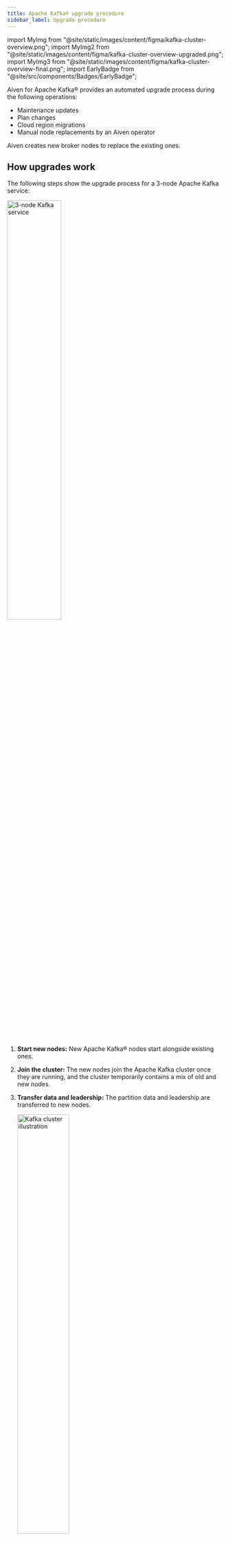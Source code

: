 ```yaml
---
title: Apache Kafka® upgrade procedure
sidebar_label: Upgrade procedure
---
```


import MyImg from "@site/static/images/content/figma/kafka-cluster-overview.png";
import MyImg2 from "@site/static/images/content/figma/kafka-cluster-overview-upgraded.png";
import MyImg3 from "@site/static/images/content/figma/kafka-cluster-overview-final.png";
import EarlyBadge from "@site/src/components/Badges/EarlyBadge";

Aiven for Apache Kafka® provides an automated upgrade process during the following operations:

- Maintenance updates
- Plan changes
- Cloud region migrations
- Manual node replacements by an Aiven operator

Aiven creates new broker nodes to replace the existing ones.

## How upgrades work

<!-- vale off -->
The following steps show the upgrade process for a 3-node Apache Kafka service:
<!-- vale on -->

<img src={MyImg} className="centered" alt="3-node Kafka service" width="50%" />

1. **Start new nodes:** New Apache Kafka® nodes start alongside existing ones.

1. **Join the cluster:** The new nodes join the Apache Kafka cluster once they are
   running, and the cluster temporarily contains a mix of old and new nodes.

1. **Transfer data and leadership:** The partition data and leadership are transferred
   to new nodes.

    <img src={MyImg2} className="centered" alt="Kafka cluster illustration" width="50%" />

    :::warning
    This step is CPU intensive because of the additional data movement.
    :::

1. **Retire old nodes:** Old nodes are removed after their data is transferred.

   :::note
   The number of new nodes added depends on the cluster size. By default, up to 6 nodes
   are replaced at a time during the upgrade.
   :::

1. **Finish upgrade**: The process completes when all old nodes are removed.

    <img src={MyImg3} className="centered" alt="Kafka cluster new node illustration" width="50%" />

## Service availability during upgrades

Your Aiven for Apache Kafka service remains available during upgrades. All active
nodes stay operational, and clients can continue to connect.

During upgrades, expect:

- Reduced performance: Data transfers between nodes can temporarily lower cluster
  performance, especially on heavily loaded clusters.
- Temporary client warnings: You might see `leader not found` warnings in application
  logs during partition leadership changes.
- Automatic recovery: Most Kafka client libraries retry automatically and handle these
  warnings without manual action.

These effects are temporary and resolve as the upgrade completes.

For troubleshooting,
see [NOT\_LEADER\_FOR\_PARTITION errors](/docs/products/kafka/concepts/non-leader-for-partition).

## Upgrade duration

Upgrade duration depends on several factors:

- **Data volume:** Larger datasets take longer to process.
- **Number of partitions:** Each partition adds processing overhead.
- **Cluster load:** Heavily loaded clusters have fewer resources available for upgrades.

To reduce upgrade times:

- Schedule upgrades during low-traffic periods.
- Pause non-essential workloads to free up resources.

## Rollback options

Rollback (reverting to a previous Kafka version) is not available because old nodes
are removed during the upgrade.

:::note
Nodes holding data are not removed until data transfer is complete, preventing data
loss. If the upgrade does not progress, old nodes remain in the cluster.
:::

If sufficient disk capacity is available, you can downgrade to a smaller plan. Use the
[Aiven Console](/docs/platform/howto/scale-services) or the
[Aiven CLI](/docs/tools/cli/service-cli#avn-cli-service-update) to perform the downgrade.

The upgrade process remains the same when changing the node type during a service plan
change. For instance, when downgrading to a plan with fewer resources, such as fewer
CPUs, memory, or disk space, the latest system software versions are applied to all
new nodes, and data is transferred accordingly.

## Upgrade impact and risks

Upgrades can increase CPU usage because of partition leadership changes and data
transfers to new nodes. To reduce the risk of disruptions:

- Schedule upgrades during low-traffic periods.
- Pause non-essential producers and consumers to minimize cluster load.

If you change to a smaller plan, the disk may reach the
[maximum allowed limit](https://aiven.io/docs/products/kafka/howto/prevent-full-disks),
which can block the upgrade. Check disk usage before starting the upgrade and make
sure there is enough free space.

:::note
In critical situations, Aiven's operations team can temporarily add extra storage to
the old nodes.
:::

## Upgrade to Apache Kafka® 4.0

To upgrade to Apache Kafka® 4.0 or later, your service must first upgrade to
Kafka 3.9 and migrate to [KRaft mode](/docs/products/kafka/concepts/kraft-mode).

- Services running Apache Kafka 3.8 or earlier (ZooKeeper-based) cannot upgrade directly
  to 4.0. They must first upgrade to 3.9, which performs the ZooKeeper-to-KRaft migration.
- After migrating to KRaft in 3.9, the service can upgrade to 4.0 or later.
- Once a service migrates to KRaft, rollback to ZooKeeper is not possible.

:::note
The `message.format.version` configuration is deprecated in Kafka 3.x and removed
in Kafka 4.0. Remove this configuration from your topics before upgrading to Kafka 4.0.
:::

### Configuration changes in Kafka 4.0

Kafka 4.0 removes and replaces some configuration settings. Update these before starting
the upgrade:

- `message.format.version` (topic-level): Remove this setting from all topic and service-level
  configurations. It is deprecated in Kafka 3.x and removed in Kafka 4.0.

- `log.message.timestamp.difference.max.ms` (service-level): Use
  `log.message.timestamp.before_max_ms`
  and `log.message.timestamp.after_max_ms` instead. These settings define the acceptable
  timestamp range for messages.

Update your configurations before upgrading to avoid validation errors.


## Transitioning to KRaft

With the release of Apache Kafka® 3.9, Aiven introduces support for Apache Kafka Raft
(KRaft), the new consensus protocol for Kafka metadata management. KRaft simplifies the
architecture while keeping compatibility with existing features and integrations,
including Aiven for Apache Kafka Connect, Aiven for Apache Kafka MirrorMaker 2, and
Aiven for Karapace.

Kafka 3.9 includes all features from Kafka 3.8. Some controller metrics
are no longer available due to the transition to KRaft mode. For details,
see [Apache Kafka controller metrics](/docs/products/kafka/reference/kafka-metrics-prometheus#kraft-mode-and-metrics-changes).
ACL permissions and governance behaviors remain unchanged.

For a detailed overview of how KRaft mode works and how it differs from ZooKeeper-based
metadata management, see [KRaft in Aiven for Apache Kafka®](/docs/products/kafka/concepts/kraft-mode).

### Availability and migration

#### New services

- All new Aiven for Apache Kafka services with Kafka 3.9 run KRaft as the default
  metadata management protocol.
- Startup-4 replaces Startup-2 plans in Kafka 3.9 and later. All feature
  restrictions from Startup-2 also apply to Startup-4, including Datadog restrictions.
- Available on all cloud providers.

#### Existing services

- Migration from ZooKeeper to KRaft is part of the upgrade from Apache Kafka 3.x to 3.9.
  This migration will be available soon.
- Aiven will notify you when your service becomes eligible for migration. For details,
  see [Migration from ZooKeeper to KRaft](/docs/products/kafka/concepts/kraft-mode#migration-from-zookeeper-to-kraft).
- After migrating to Kafka 3.9 in KRaft mode, you can upgrade to Kafka 4.0 or later.
- To support this transition, Aiven has extended support for Apache Kafka 3.8 by one
  year, allowing sufficient time for planning and migration.

#### Performance impact

Performance testing across different cloud providers and plan sizes has not shown
significant changes.
